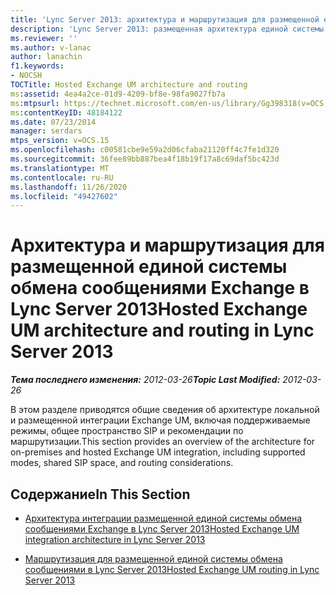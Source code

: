```yaml
---
title: 'Lync Server 2013: архитектура и маршрутизация для размещенной единой системы обмена сообщениями Exchange'
description: 'Lync Server 2013: размещенная архитектура единой системы обмена сообщениями Exchange и маршрутизация.'
ms.reviewer: ''
ms.author: v-lanac
author: lanachin
f1.keywords:
- NOCSH
TOCTitle: Hosted Exchange UM architecture and routing
ms:assetid: 4ea4a2ce-01d9-4209-bf8e-98fa9027fb7a
ms:mtpsurl: https://technet.microsoft.com/en-us/library/Gg398318(v=OCS.15)
ms:contentKeyID: 48184122
ms.date: 07/23/2014
manager: serdars
mtps_version: v=OCS.15
ms.openlocfilehash: c00581cbe9e59a2d06cfaba21120ff4c7fe1d320
ms.sourcegitcommit: 36fee89bb887bea4f18b19f17a8c69daf5bc423d
ms.translationtype: MT
ms.contentlocale: ru-RU
ms.lasthandoff: 11/26/2020
ms.locfileid: "49427602"
---
```

# <a name="hosted-exchange-um-architecture-and-routing-in-lync-server-2013"></a><span data-ttu-id="e2808-103">Архитектура и маршрутизация для размещенной единой системы обмена сообщениями Exchange в Lync Server 2013</span><span class="sxs-lookup"><span data-stu-id="e2808-103">Hosted Exchange UM architecture and routing in Lync Server 2013</span></span>

<div data-xmlns="http://www.w3.org/1999/xhtml">

<div class="topic" data-xmlns="http://www.w3.org/1999/xhtml" data-msxsl="urn:schemas-microsoft-com:xslt" data-cs="https://msdn.microsoft.com/">

<div data-asp="https://msdn2.microsoft.com/asp">



</div>

<div id="mainSection">

<div id="mainBody"><span data-ttu-id="e2808-104">

<span> </span></span><span class="sxs-lookup"><span data-stu-id="e2808-104">

<span> </span></span></span>

<span data-ttu-id="e2808-105">_**Тема последнего изменения:** 2012-03-26_</span><span class="sxs-lookup"><span data-stu-id="e2808-105">_**Topic Last Modified:** 2012-03-26_</span></span>

<span data-ttu-id="e2808-106">В этом разделе приводятся общие сведения об архитектуре локальной и размещенной интеграции Exchange UM, включая поддерживаемые режимы, общее пространство SIP и рекомендации по маршрутизации.</span><span class="sxs-lookup"><span data-stu-id="e2808-106">This section provides an overview of the architecture for on-premises and hosted Exchange UM integration, including supported modes, shared SIP space, and routing considerations.</span></span>

<div>

## <a name="in-this-section"></a><span data-ttu-id="e2808-107">Содержание</span><span class="sxs-lookup"><span data-stu-id="e2808-107">In This Section</span></span>

  - [<span data-ttu-id="e2808-108">Архитектура интеграции размещенной единой системы обмена сообщениями Exchange в Lync Server 2013</span><span class="sxs-lookup"><span data-stu-id="e2808-108">Hosted Exchange UM integration architecture in Lync Server 2013</span></span>](lync-server-2013-hosted-exchange-um-integration-architecture.md)

  - [<span data-ttu-id="e2808-109">Маршрутизация для размещенной единой системы обмена сообщениями в Lync Server 2013</span><span class="sxs-lookup"><span data-stu-id="e2808-109">Hosted Exchange UM routing in Lync Server 2013</span></span>](lync-server-2013-hosted-exchange-um-routing.md)

<span data-ttu-id="e2808-110"></div>

</div>

<span> </span>

</div>

</div>

</span><span class="sxs-lookup"><span data-stu-id="e2808-110"></div>

</div>

<span> </span>

</div>

</div>

</span></span></div>


